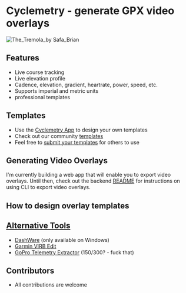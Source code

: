 # Cyclemetry - generate GPX video overlays

![The_Tremola_by Safa_Brian](https://github.com/walkersutton/cyclemetry/assets/25811783/71aa4902-dd29-453f-b4a5-a87ddabd2437)

## Features

- Live course tracking
- Live elevation profile
- Cadence, elevation, gradient, heartrate, power, speed, etc.
- Supports imperial and metric units
- professional templates

## Templates

- Use the [Cyclemetry App](https://walkersutton.com/cyclemetry/) to design your own templates
- Check out our community [templates](https://github.com/walkersutton/cyclemetry/blob/main/templates/README.md)
- Feel free to [submit your templates](https://github.com/walkersutton/cyclemetry/pulls) for others to use

## Generating Video Overlays

I'm currently building a web app that will enable you to export video overlays. Until then, check out the backend [README](https://github.com/walkersutton/cyclemetry/blob/main/backend/README.md) for instructions on using CLI to export video overlays.

## How to design overlay templates

## [Alternative Tools](https://alternativeto.net/software/garmin-virb-edit/)

- [DashWare](http://www.dashware.net/) (only available on Windows)
- [Garmin VIRB Edit](https://www.garmin.com/en-US/p/573412)
- [GoPro Telemetry Extractor](https://goprotelemetryextractor.com/) ($150/$300? - fuck that)

## Contributors

- All contributions are welcome
